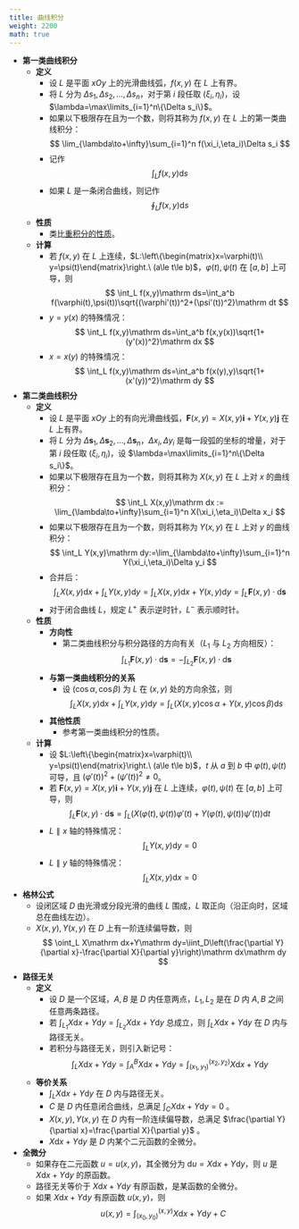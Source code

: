 ```yaml
---
title: 曲线积分
weight: 2200
math: true
---
```


- **第一类曲线积分**
    - **定义**
        - 设 $L$ 是平面 $xOy$ 上的光滑曲线弧，$f(x,y)$ 在 $L$ 上有界。
        - 将 $L$ 分为 $\Delta s_1,\Delta s_2,\dots,\Delta s_n$，对于第 $i$ 段任取 $(\xi_i,\eta_i)$，设 $\lambda=\max\limits_{i=1}^n\{\Delta s_i\}$。
        - 如果以下极限存在且为一个数，则将其称为 $f(x,y)$ 在 $L$ 上的第一类曲线积分：
          $$
          \lim_{\lambda\to+\infty}\sum_{i=1}^n f(\xi_i,\eta_i)\Delta s_i
          $$
        - 记作
          $$
          \int_L f(x,y)\mathrm ds
          $$
        - 如果 $L$ 是一条闭合曲线，则记作
          $$
          \oint_L f(x,y)\mathrm ds
          $$
    - **性质**
        - 类比[重积分的性质](/docs/mathematics/calculus/multiple-integral#c6nt3c)。
    - **计算**
        - 若 $f(x,y)$ 在 $L$ 上连续，$L:\left\{\begin{matrix}x=\varphi(t)\\ y=\psi(t)\end{matrix}\right.\ (a\le t\le b)$，$\varphi(t),\psi(t)$ 在 $[a,b]$ 上可导，则
          $$
          \int_L f(x,y)\mathrm ds=\int_a^b f(\varphi(t),\psi(t))\sqrt{(\varphi'(t))^2+(\psi'(t))^2}\mathrm dt
          $$
        - $y=y(x)$ 的特殊情况：
          $$
          \int_L f(x,y)\mathrm ds=\int_a^b f(x,y(x))\sqrt{1+(y'(x))^2}\mathrm dx
          $$
        - $x=x(y)$ 的特殊情况：
          $$
          \int_L f(x,y)\mathrm ds=\int_a^b f(x(y),y)\sqrt{1+(x'(y))^2}\mathrm dy
          $$
- **第二类曲线积分**
    - **定义**
        - 设 $L$ 是平面 $xOy$ 上的有向光滑曲线弧，$\boldsymbol F(x,y)=X(x,y)\boldsymbol i+Y(x,y)\boldsymbol j$ 在 $L$ 上有界。
        - 将 $L$ 分为 $\Delta \boldsymbol s_1,\Delta\boldsymbol s_2,\dots,\Delta\boldsymbol s_n$，$\Delta x_i,\Delta y_i$ 是每一段弧的坐标的增量，对于第 $i$ 段任取 $(\xi_i,\eta_i)$，设 $\lambda=\max\limits_{i=1}^n\{\Delta s_i\}$。
        - 如果以下极限存在且为一个数，则将其称为 $X(x,y)$ 在 $L$ 上对 $x$ 的曲线积分：
          $$
          \int_L X(x,y)\mathrm dx := \lim_{\lambda\to+\infty}\sum_{i=1}^n X(\xi_i,\eta_i)\Delta x_i
          $$
        - 如果以下极限存在且为一个数，则将其称为 $Y(x,y)$ 在 $L$ 上对 $y$ 的曲线积分：
          $$
          \int_L Y(x,y)\mathrm dy:=\lim_{\lambda\to+\infty}\sum_{i=1}^n Y(\xi_i,\eta_i)\Delta y_i
          $$
        - 合并后：
          $$
          \int_L X(x,y)\mathrm dx+\int_L Y(x,y)\mathrm dy=\int_L X(x,y)\mathrm dx+Y(x,y)\mathrm dy=\int_L\boldsymbol F(x,y)\cdot\mathrm d\boldsymbol s
          $$
        - 对于闭合曲线 $L$，规定 $L^+$ 表示逆时针，$L^-$ 表示顺时针。
    - **性质**
        - **方向性**
            - 第二类曲线积分与积分路径的方向有关（$L_1$ 与 $L_2$ 方向相反）：
              $$
              \int_{L_1}\boldsymbol F(x,y)\cdot\mathrm d\boldsymbol s=-\int_{L_2}\boldsymbol F(x,y)\cdot\mathrm d\boldsymbol s
              $$
        - **与第一类曲线积分的关系**
            - 设 $(\cos\alpha,\cos\beta)$ 为 $L$ 在 $(x,y)$ 处的方向余弦，则
              $$
              \int_L X(x,y)\mathrm dx+\int_L Y(x,y)\mathrm dy=\int_L (X(x,y)\cos\alpha+Y(x,y)\cos\beta)\mathrm ds
              $$
        - **其他性质**
            - 参考第一类曲线积分的性质。
    - **计算**
        - 设 $L:\left\{\begin{matrix}x=\varphi(t)\\ y=\psi(t)\end{matrix}\right.\ (a\le t\le b)$，$t$ 从 $a$ 到 $b$ 中 $\varphi(t),\psi(t)$ 可导，且 $(\varphi'(t))^2+(\psi'(t))^2\ne 0$。
        - 若 $\boldsymbol F(x,y)=X(x,y)\boldsymbol i+Y(x,y)\boldsymbol j$ 在 $L$ 上连续，$\varphi(t),\psi(t)$ 在 $[a,b]$ 上可导，则
          $$
          \int_L \boldsymbol F(x,y)\cdot\mathrm d\boldsymbol s=\int_L \left(X(\varphi(t),\psi(t))\varphi'(t)+Y(\varphi(t),\psi(t))\psi'(t)\right)\mathrm dt
          $$
        - $L\parallel x$ 轴的特殊情况：
          $$
          \int_L Y(x,y)\mathrm dy=0
          $$
        - $L\parallel y$ 轴的特殊情况：
          $$
          \int_L X(x,y)\mathrm dx=0
          $$
- **格林公式**
    - 设闭区域 $D$ 由光滑或分段光滑的曲线 $L$ 围成，$L$ 取正向（沿正向时，区域总在曲线左边）。
    - $X(x,y),Y(x,y)$ 在 $D$ 上有一阶连续偏导数，则
      $$
      \oint_L X\mathrm dx+Y\mathrm dy=\iint_D\left(\frac{\partial Y}{\partial x}-\frac{\partial X}{\partial y}\right)\mathrm dx\mathrm dy
      $$
- **路径无关**
    - **定义**
        - 设 $D$ 是一个区域，$A,B$ 是 $D$ 内任意两点，$L_1,L_2$ 是在 $D$ 内 $A,B$ 之间任意两条路径。
        - 若 $\int_{L_1}X\mathrm dx+Y\mathrm dy=\int_{L_2}X\mathrm dx+Y\mathrm dy$ 总成立，则 $\int_{L}X\mathrm dx+Y\mathrm dy$ 在 $D$ 内与路径无关。
        - 若积分与路径无关，则引入新记号：
          $$
          \int_{L}X\mathrm dx+Y\mathrm dy=\int_A^BX\mathrm dx+Y\mathrm dy=\int_{(x_1,y_1)}^{(x_2,y_2)}X\mathrm dx+Y\mathrm dy
          $$
    - **等价关系**
        - $\int_{L}X\mathrm dx+Y\mathrm dy$ 在 $D$ 内与路径无关。
        - $C$ 是 $D$ 内任意闭合曲线，总满足 $\int_{C}X\mathrm dx+Y\mathrm dy=0$ 。
        - $X(x,y),Y(x,y)$ 在 $D$ 内有一阶连续偏导数，总满足 $\frac{\partial Y}{\partial x}=\frac{\partial X}{\partial y}$ 。
        - $X\mathrm dx+Y\mathrm dy$ 是 $D$ 内某个二元函数的全微分。
- **全微分**
    - 如果存在二元函数 $u=u(x,y)$，其全微分为 $\mathrm du=X\mathrm dx+Y\mathrm dy$，则 $u$ 是 $X\mathrm dx+Y\mathrm dy$ 的原函数。
    - 路径无关等价于 $X\mathrm dx+Y\mathrm dy$ 有原函数，是某函数的全微分。
    - 如果 $X\mathrm dx+Y\mathrm dy$ 有原函数 $u(x,y)$，则
      $$
      u(x,y)=\int_{(x_0,y_0)}^{(x,y)} X\mathrm dx+Y\mathrm dy+C
      $$
